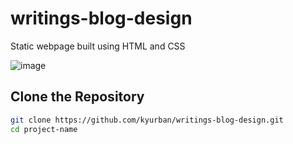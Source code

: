 # writings-blog-design

Static webpage built using HTML and CSS

![image](https://github.com/user-attachments/assets/be881219-cf76-48a2-98f0-69a6ce6e10a8)

## Clone the Repository

```sh
git clone https://github.com/kyurban/writings-blog-design.git
cd project-name
